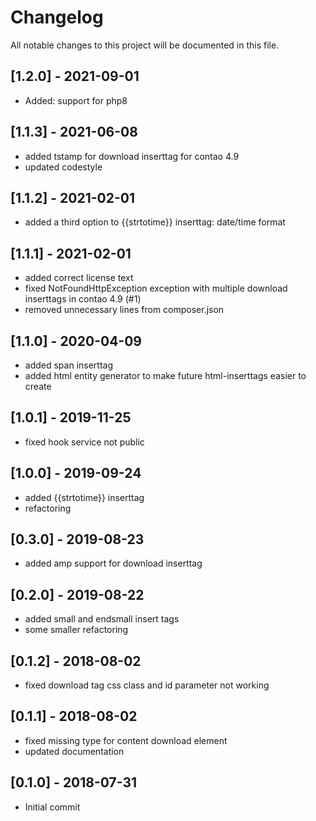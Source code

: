 # Changelog

All notable changes to this project will be documented in this file.

## [1.2.0] - 2021-09-01

- Added: support for php8

## [1.1.3] - 2021-06-08

- added tstamp for download inserttag for contao 4.9
- updated codestyle

## [1.1.2] - 2021-02-01

- added a third option to {{strtotime}} inserttag: date/time format

## [1.1.1] - 2021-02-01

- added correct license text
- fixed NotFoundHttpException exception with multiple download inserttags in contao 4.9 (#1)
- removed unnecessary lines from composer.json

## [1.1.0] - 2020-04-09

- added span inserttag
- added html entity generator to make future html-inserttags easier to create

## [1.0.1] - 2019-11-25

- fixed hook service not public

## [1.0.0] - 2019-09-24

- added {{strtotime}} inserttag
- refactoring

## [0.3.0] - 2019-08-23

- added amp support for download inserttag

## [0.2.0] - 2019-08-22

- added small and endsmall insert tags
- some smaller refactoring

## [0.1.2] - 2018-08-02

- fixed download tag css class and id parameter not working

## [0.1.1] - 2018-08-02

- fixed missing type for content download element
- updated documentation

## [0.1.0] - 2018-07-31

- Initial commit
